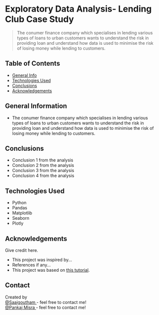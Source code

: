 # Exploratory Data Analysis- Lending Club Case Study
> The conumer finance company which specialises in lending various types of loans to urban customers wants to understand the risk in providing loan and understand how data is used to minimise the risk of losing money while lending to customers.

## Table of Contents
* [General Info](#general-information)
* [Technologies Used](#technologies-used)
* [Conclusions](#conclusions)
* [Acknowledgements](#acknowledgements)

<!-- You can include any other section that is pertinent to your problem -->

## General Information
- The conumer finance company which specialises in lending various types of loans to urban customers wants to understand the risk in providing loan and understand how data is used to minimise the risk of losing money while lending to customers.


<!-- You don't have to answer all the questions - just the ones relevant to your project. -->

## Conclusions
- Conclusion 1 from the analysis
- Conclusion 2 from the analysis
- Conclusion 3 from the analysis
- Conclusion 4 from the analysis

<!-- You don't have to answer all the questions - just the ones relevant to your project. -->


## Technologies Used
- Python
- Pandas
- Matplotlib
- Seaborn
- Plotly

<!-- As the libraries versions keep on changing, it is recommended to mention the version of library used in this project -->

## Acknowledgements
Give credit here.
- This project was inspired by...
- References if any...
- This project was based on [this tutorial](https://www.example.com).


## Contact
Created by <br>
<a href="https://github.com/saaigoutham" target="_blank" >@Saaigoutham </a> - feel free to contact me! <br>
<a href="https://github.com/PM-SoI" target="_blank" >@Pankaj Misra </a> - feel free to contact me!


<!-- Optional -->
<!-- ## License -->
<!-- This project is open source and available under the [... License](). -->

<!-- You don't have to include all sections - just the one's relevant to your project -->
